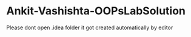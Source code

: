 # Ankit-Vashishta-OOPsLabSolution

Please dont open .idea folder it got created automatically by editor

